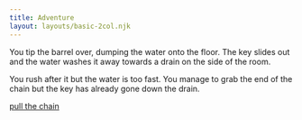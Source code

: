 ```yaml
---
title: Adventure
layout: layouts/basic-2col.njk
---
```


You tip the barrel over, dumping the water onto the floor. The key slides out and the water washes it away towards a drain on the side of the room.

You rush after it but the water is too fast. You manage to grab the end of the chain but the key has already gone down the drain.

[pull the chain](/adventure/room3/pull)
